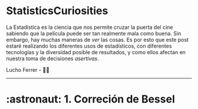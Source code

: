 # StatisticsCuriosities

La Estadística es la ciencia que nos permite cruzar la puerta del cine sabiendo que la película puede ser tan realmente mala como buena. Sin embargo, hay muchas maneras de *_ver_* las cosas. Es por esto que este post estaré realizando los diferentes usos de estadísticos, con diferentes tecnologías y la diversidad posible de resultados, y como ellos afectan en nuestra toma de decisiones _asertivas_.</b>
</b>

Lucho Ferrer - 👨‍💻
*****************************************************************************************************************
<h1> :astronaut: <b>1. Correción de Bessel</b> </h>